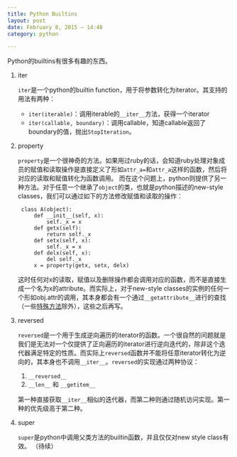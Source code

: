 ```yaml
---
title: Python Builtins
layout: post
date: February 8, 2015 – 14:48
category: python

---
```


Python的builtins有很多有趣的东西。

1. iter

	`iter`是一个python的builtin function，用于将参数转化为iterator。其支持的用法有两种：

	- `iter(iterable)`：调用iterable的`__iter__`方法，获得一个iterator
	- `iter(callable, boundary)`：调用callable，知道callable返回了boundary的值，抛出`StopIteration`。

2. property

	`property`是一个很神奇的方法。如果用过ruby的话，会知道ruby处理对象成员的赋值和读取操作是直接定义了形如`attr_a=`和`attr_a`这样的函数，然后将对应的读取和赋值转化为函数调用。
	而在这个问题上，python则提供了另一种方法。对于任意一个继承了`object`的类，也就是python描述的new-style classes，我们可以通过如下的方法修改赋值和读取的操作：
		
		class A(object):
			def __init__(self, x):
			 	self._x = x
			def getx(self):
				return self._x
			def setx(self, x):
				self._x = x
			def delx(self, x):
				del self._x
			x = property(getx, setx, delx)

	这时任何对x的读取，赋值以及删除操作都会调用对应的函数，而不是直接生成一个名为x的attribute。而实际上，对于new-style classes的实例的任何一个形如obj.attr的调用，其本身都会有一个通过`__getattribute__`进行的查找（一些[特殊方法](https://docs.python.org/2/reference/datamodel.html#new-style-special-lookup)除外），这些之后再写。

3. reversed

	
	`reversed`是一个用于生成逆向遍历的iterator的函数。一个很自然的问题就是我们是无法对一个仅提供了正向遍历的iterator进行逆向迭代的，除非这个迭代器满足特定的性质。而实际上`reversed`函数并不能将任意iterator转化为逆向的，其本身也不调用`__iter__`。`reversed`的实现通过两种协议：
	1. `__reversed__`
	2. `__len__` 和 `__getitem__`
	
	第一种直接获取`__iter__`相似的迭代器，而第二种则通过随机访问实现。第一种的优先级高于第二种。
	
4. super

	`super`是python中调用父类方法的builtin函数，并且仅仅对new style class有效。
	（待续）